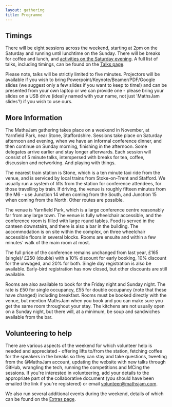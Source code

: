 ```yaml
---
layout: gathering
title: Programme
---
```


## Timings
There will be eight sessions across the weekend, starting at 2pm on the Saturday and running until lunchtime on the Sunday. There will be breaks for coffee and lunch, and [activities on the Saturday evening]({{site.url}}/gathering/extras).  A full list of talks, including timings, can be found on the [Talks page]({{site.url}}/gathering/talks).
 
Please note, talks will be strictly limited to five minutes. Projectors will be available if you wish to bring Powerpoint/Keynote/Beamer/PDF/Google slides (we suggest only a few slides if you want to keep to time!) and can be presented from your own laptop or we can provide one - please bring your slides on a USB drive (ideally named with your name, not just 'MathsJam slides'!) if you wish to use ours.

## More Information
The MathsJam gathering takes place on a weekend in November, at Yarnfield Park, near Stone, Staffordshire. Sessions take place on Saturday afternoon and evening, when we have an informal conference dinner, and then continue on Sunday morning, finishing in the afternoon. Some delegates arrive earlier and stay longer afterwards. Each session will consist of 5 minute talks, interspersed with breaks for tea, coffee, discussion and networking. And playing with things.

The nearest train station is Stone, which is a ten minute taxi ride from the venue, and is serviced by local trains from Stoke-on-Trent and Stafford. We usually run a system of lifts from the station for conference attendees, for those travelling by train. If driving, the venue is roughly fifteen minutes from the M6 - use Junction 14 when coming from the South, and Junction 15 when coming from the North. Other routes are possible.

The venue is Yarnfield Park, which is a large conference centre reasonably far from any large town. The venue is fully wheelchair accessible, and the conference room is filled with large round tables. Food is served in the canteen downstairs, and there is also a bar in the building. The accommodation is on site within the complex, on three wheelchair accessible floors in several blocks. Rooms are ensuite and within a few minutes' walk of the main room at most.

The full price of the conference remains unchanged from last year, &pound;165 (single)/ &pound;250 (double) with a 10% discount for early booking, 10% discount for the unwaged, and 20% for both. Single day registration is also be available.  Early-bird registration has now closed, but other discounts are still available.

Rooms are also available to book for the Friday night and Sunday night. The rate is £50 for single occupancy, £55 for double occupancy (note that these have changed) including breakfast. Rooms must be booked directly with the venue, but mention MathsJam when you book and you can make sure you get the same room throughout your stay. The kitchens are not usually open on a Sunday night, but there will, at a minimum, be soup and sandwiches available from the bar.

## Volunteering to help
There are various aspects of the weekend for which volunteer help is needed and appreciated - offering lifts to/from the station, fetching coffee for the speakers in the breaks so they can stay and take questions, tweeting from the @MathsJam account, updating the website with new talks through GitHub, wrangling the tech, running the competitions and MCing the sessions. If you're interested in volunteering, add your details to the appropriate part of the collaborative document (you should have been emailed the link if you're registered) or email [volunteer@mathsjam.com](mailto:volunteer@mathsjam.com).

We also run several additional events during the weekend, details of which can be found on the [Extras page]({{site.url}}/gathering/extras).
